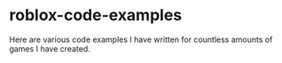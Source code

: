# roblox-code-examples

Here are various code examples I have written for countless amounts of games I have created.
